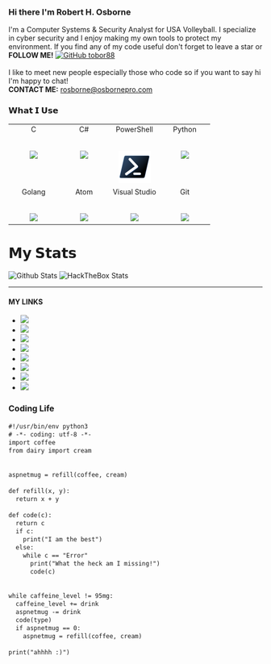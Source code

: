 ### Hi there I'm Robert H. Osborne
I'm a Computer Systems & Security Analyst for USA Volleyball. 
I specialize in cyber security and I enjoy making my own tools to protect my environment. If you find any of my code useful don't forget to leave a star or <br>
__FOLLOW ME!__ [![GitHub tobor88](https://img.shields.io/github/followers/tobor88?label=follow&style=social)](https://github.com/tobor88)
<br>
<br>
I like to meet new people especially those who code so if you want to say hi I'm happy to chat!<br>
__CONTACT ME:__ <rosborne@osbornepro.com> 

### 𝗪𝗵𝗮𝘁 𝗜 𝗨𝘀𝗲
<table>
  <tbody>
    <tr valign="top">
      <td width="25%" align="center">
        <span>C</span><br><br><br>
        <img height="64px" src="https://cdn.svgporn.com/logos/c.svg">
      </td>
      <td width="25%" align="center">
        <span>C#</span><br><br><br>
        <img height="64px" src="https://cdn.svgporn.com/logos/c-sharp.svg">
      </td>
      <td width="25%" align="center">
        <span>PowerShell</span><br><br><br>
        <img height="64px" src="https://raw.githubusercontent.com/theJasonHelmick/PowerShellImages/master/Icons/ps_black_128.svg">
      </td>
      <td width="25%" align="center">
        <span>Python</span><br><br><br>
        <img height="64px" src="https://cdn.svgporn.com/logos/python.svg">
      </td>
    </tr>
    <tr valign="top">
    <td width="25%" align="center">
        <span>Golang</span><br><br><br>
        <img height="64px" src="https://raw.githubusercontent.com/rfyiamcool/golang_logo/master/svg/golang_2.svg">
      </td>
      <td width="25%" align="center">
        <span>Atom</span><br><br><br>
        <img height="64px" src="http://voidcanvas.com/wp-content/uploads/2017/10/feature.png">
      </td>
      <td width="25%" align="center">
        <span>Visual Studio</span><br><br><br>
        <img height="64px" src="https://cdn.svgporn.com/logos/visual-studio-code.svg">
      </td>
      <td width="25%" align="center">
        <span>Git</span><br><br><br>
        <img height="64px" src="https://cdn.svgporn.com/logos/git-icon.svg">
      </td>
    </tr>
  </tbody>
</table>

# 𝗠𝘆 𝗦𝘁𝗮𝘁𝘀
![Github Stats](https://github-readme-stats.vercel.app/api?username=tobor88&show_icons=true&hide_border=true)
![HackTheBox Stats](https://www.hackthebox.eu/badge/image/52286)
<hr>

#### MY LINKS
- [![](https://img.shields.io/badge/MySite-roberthosborne-red)](https://roberthosborne.com)
- [![](https://img.shields.io/badge/GitLab-tobor88-orange)](https://gitlab.com/tobor88)
- [![](https://img.shields.io/badge/GitHubSite-tobor88-yellow)](https://osbornepro.com)
- [![](https://img.shields.io/badge/HackTheBox-tobor-green)](https://www.hackthebox.eu/profile/52286)
- [![](https://img.shields.io/badge/LinkedIn-roberthosborne-lightblue)](https://www.linkedin.com/in/roberthosborne)
- [![](https://img.shields.io/badge/GitHub-tobor88-lightgray)](https://github.com/tobor88)
- [![](https://img.shields.io/badge/PSGallery-tobor-darkblue)](https://www.powershellgallery.com/profiles/tobor)
- [![](https://img.shields.io/badge/Acclaim-roberthosborne-blue)](https://www.youracclaim.com/users/roberthosborne/badges)

### Coding Life
```python3
#!/usr/bin/env python3
# -*- coding: utf-8 -*-
import coffee
from dairy import cream


aspnetmug = refill(coffee, cream)

def refill(x, y):
  return x + y
 
def code(c):
  return c
  if c:
    print("I am the best")
  else:
    while c == "Error"
      print("What the heck am I missing!")
      code(c)

  
while caffeine_level != 95mg:
  caffeine_level += drink
  aspnetmug -= drink
  code(type)
  if aspnetmug == 0:
    aspnetmug = refill(coffee, cream)
    
print("ahhhh :)")
```
